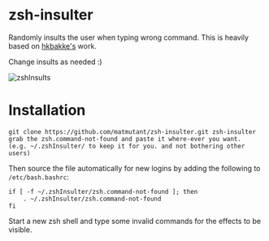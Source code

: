 # zsh-insulter
Randomly insults the user when typing wrong command.
This is heavily based on [hkbakke's](https://github.com/hkbakke/bash-insulter) work.

Change insults as needed :)

![zshInsults](https://github.com/matmutant/zsh-insulter/blob/master/zshInsults.png)

# Installation

    git clone https://github.com/matmutant/zsh-insulter.git zsh-insulter
    grab the zsh.command-not-found and paste it where-ever you want. 
    (e.g. ~/.zshInsulter/ to keep it for you. and not bothering other users)

Then source the file automatically for new logins by adding the following to `/etc/bash.bashrc`:
```
if [ -f ~/.zshInsulter/zsh.command-not-found ]; then
    . ~/.zshInsulter/zsh.command-not-found
fi
```
Start a new zsh shell and type some invalid commands for the effects to be visible.
